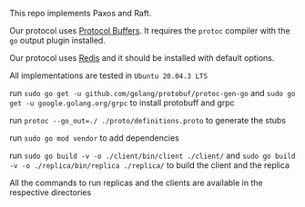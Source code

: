 This repo implements Paxos and Raft.

Our protocol uses [Protocol Buffers](https://developers.google.com/protocol-buffers/).
It requires the ```protoc``` compiler with the ```go``` output plugin installed.

Our protocol uses [Redis](https://redis.io/topics/quickstart) and it should be installed with default options.

All implementations are tested in ```Ubuntu 20.04.3 LTS```

run ```sudo go get -u github.com/golang/protobuf/protoc-gen-go``` and ```sudo go get -u google.golang.org/grpc``` to install protobuff and grpc


run ```protoc --go_out=./ ./proto/definitions.proto``` to generate the stubs


run ```sudo go mod vendor``` to add dependencies


run ```sudo go build -v -o ./client/bin/client ./client/``` and ```sudo go build -v -o ./replica/bin/replica ./replica/``` to build the client and the replica


All the commands to run replicas and the clients are available in the respective directories